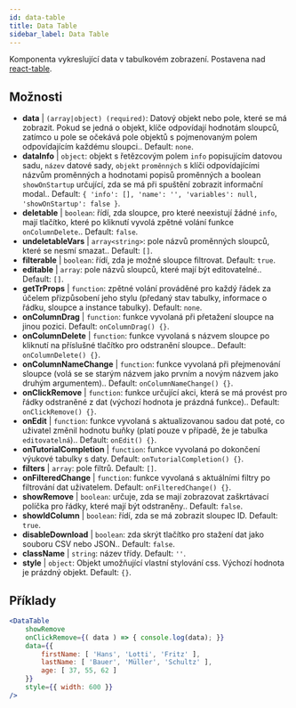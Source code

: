 ```yaml
---
id: data-table 
title: Data Table
sidebar_label: Data Table
---
```


Komponenta vykreslující data v tabulkovém zobrazení. Postavena nad [react-table](https://react-table.js.org/).

## Možnosti

* __data__ | `(array|object) (required)`: Datový objekt nebo pole, které se má zobrazit. Pokud se jedná o objekt, klíče odpovídají hodnotám sloupců, zatímco u pole se očekává pole objektů s pojmenovaným polem odpovídajícím každému sloupci.. Default: `none`.
* __dataInfo__ | `object`: objekt s řetězcovým polem `info` popisujícím datovou sadu, `název` datové sady, `objekt` `proměnných` s klíči odpovídajícími názvům proměnných a hodnotami popisů proměnných a boolean `showOnStartup` určující, zda se má při spuštění zobrazit informační modal.. Default: `{
  'info': [],
  'name': '',
  'variables': null,
  'showOnStartup': false
}`.
* __deletable__ | `boolean`: řídí, zda sloupce, pro které neexistují žádné `info`, mají tlačítko, které po kliknutí vyvolá zpětné volání funkce `onColumnDelete`.. Default: `false`.
* __undeletableVars__ | `array<string>`: pole názvů proměnných sloupců, které se nesmí smazat.. Default: `[]`.
* __filterable__ | `boolean`: řídí, zda je možné sloupce filtrovat. Default: `true`.
* __editable__ | `array`: pole názvů sloupců, které mají být editovatelné.. Default: `[]`.
* __getTrProps__ | `function`: zpětné volání prováděné pro každý řádek za účelem přizpůsobení jeho stylu (předaný stav tabulky, informace o řádku,
sloupce a instance tabulky). Default: `none`.
* __onColumnDrag__ | `function`: funkce vyvolaná při přetažení sloupce na jinou pozici. Default: `onColumnDrag() {}`.
* __onColumnDelete__ | `function`: funkce vyvolaná s názvem sloupce po kliknutí na příslušné tlačítko pro odstranění sloupce.. Default: `onColumnDelete() {}`.
* __onColumnNameChange__ | `function`: funkce vyvolaná při přejmenování sloupce (volá se se starým názvem jako prvním a novým názvem jako druhým argumentem).. Default: `onColumnNameChange() {}`.
* __onClickRemove__ | `function`: funkce určující akci, která se má provést pro řádky odstraněné z dat (výchozí hodnota je prázdná funkce).. Default: `onClickRemove() {}`.
* __onEdit__ | `function`: funkce vyvolaná s aktualizovanou sadou dat poté, co uživatel změnil hodnotu buňky (platí pouze v případě, že je tabulka `editovatelná`).. Default: `onEdit() {}`.
* __onTutorialCompletion__ | `function`: funkce vyvolaná po dokončení výukové tabulky s daty. Default: `onTutorialCompletion() {}`.
* __filters__ | `array`: pole filtrů. Default: `[]`.
* __onFilteredChange__ | `function`: funkce vyvolaná s aktuálními filtry po filtrování dat uživatelem. Default: `onFilteredChange() {}`.
* __showRemove__ | `boolean`: určuje, zda se mají zobrazovat zaškrtávací políčka pro řádky, které mají být odstraněny.. Default: `false`.
* __showIdColumn__ | `boolean`: řídí, zda se má zobrazit sloupec ID. Default: `true`.
* __disableDownload__ | `boolean`: zda skrýt tlačítko pro stažení dat jako souboru CSV nebo JSON.. Default: `false`.
* __className__ | `string`: název třídy. Default: `''`.
* __style__ | `object`: Objekt umožňující vlastní stylování css. Výchozí hodnota je prázdný objekt. Default: `{}`.


## Příklady

```jsx live
<DataTable
    showRemove
    onClickRemove={( data ) => { console.log(data); }}
    data={{ 
        firstName: [ 'Hans', 'Lotti', 'Fritz' ], 
        lastName: [ 'Bauer', 'Müller', 'Schultz' ],
        age: [ 37, 55, 62 ]
    }}
    style={{ width: 600 }}
/>
```

